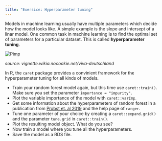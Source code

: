 ```yaml
---
title: "Exersice: Hyperparameter tuning"
---
```



Models in machine learning usually have multiple parameters which decide how the model looks like.
A simple example is the slope and intersept of a linar model. One common task in machine learning is to find the optimal set of parameters for a particular dataset.
This is called **hyperparameter tuning**.

![Pimp](https://vignette.wikia.nocookie.net/viva-deutschland/images/2/2a/Maxresdefault-2.jpg/revision/latest/scale-to-width-down/220?cb=20191004132056&path-prefix=de)

_source: vignette.wikia.nocookie.net/viva-deutschland_

In R, the `caret` package provides a convinient framework for the hyperparameter tuning for all kinds of models.


* Train your random forest model again, but this time use `caret::train()`. Make sure you set the parameter `importance = "impurity"`.
* Plot the variable importance of the model with `caret::varImp`.
* Get some information about the hyperparameters of random forest in a publication from [Probst et. al 2019](https://onlinelibrary.wiley.com/doi/abs/10.1002/widm.1301) and the help page of `ranger`. 
* Tune one parameter of your choice by creating a `caret::expand.grid()` and the parameter `tune.grid` in `caret::train()`.
* Plot the resulting model object. What do you see?
* Now train a model where you tune all the hyperparameters.
* Save the model as a RDS file.

